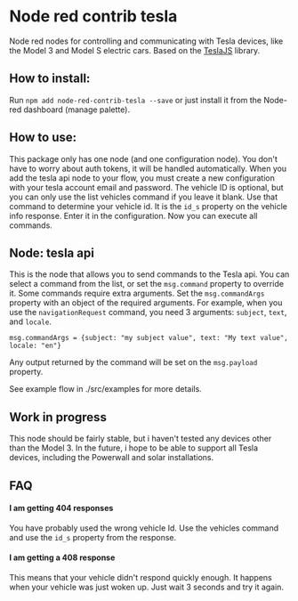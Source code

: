 # Node red contrib tesla

Node red nodes for controlling and communicating with Tesla devices, like the Model 3 and Model S electric cars. Based on the [TeslaJS](https://github.com/mseminatore/TeslaJS) library.

## How to install:
Run `npm add node-red-contrib-tesla --save` or just install it from the Node-red dashboard (manage palette).

## How to use:
This package only has one node (and one configuration node). You don't have to worry about auth tokens, it will be handled automatically. 
When you add the tesla api node to your flow, you must create a new configuration with your tesla account email and password. 
The vehicle ID is optional, but you can only use the list vehicles command if you leave it blank. Use that command to determine your vehicle id. 
It is the `id_s` property on the vehicle info response. Enter it in the configuration. Now you can execute all commands.

## Node: tesla api
This is the node that allows you to send commands to the Tesla api. You can select a command from the list, or set the  `msg.command` property to override it. 
Some commands require extra arguments. Set the `msg.commandArgs` property with an object of the required arguments. 
For example, when you use the `navigationRequest` command, you need 3 arguments: `subject`, `text`, and `locale`.

```
msg.commandArgs = {subject: "my subject value", text: "My text value", locale: "en"} 
```

Any output returned by the command will be set on the `msg.payload` property.

See example flow in ./src/examples for more details.

## Work in progress

This node should be fairly stable, but i haven't tested any devices other than the Model 3. 
In the future, i hope to be able to support all Tesla devices, including the Powerwall and solar installations. 

## FAQ
#### I am getting 404 responses
You have probably used the wrong vehicle Id. Use the vehicles command and use the `id_s` property from the response.

#### I am getting a 408 response
This means that your vehicle didn't respond quickly enough. It happens when your vehicle was just woken up. Just wait 3 seconds and try it again.
